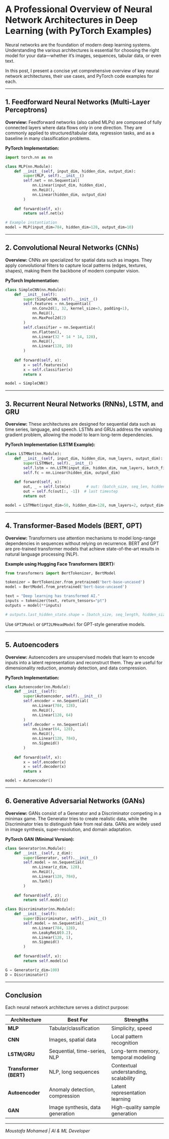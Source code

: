 # A Professional Overview of Neural Network Architectures in Deep Learning (with PyTorch Examples)

Neural networks are the foundation of modern deep learning systems. Understanding the various architectures is essential for choosing the right model for your data—whether it’s images, sequences, tabular data, or even text.

In this post, I present a concise yet comprehensive overview of key neural network architectures, their use cases, and PyTorch code examples for each.

---

## 1. Feedforward Neural Networks (Multi-Layer Perceptrons)

**Overview:**
Feedforward networks (also called MLPs) are composed of fully connected layers where data flows only in one direction. They are commonly applied to structured/tabular data, regression tasks, and as a baseline in many classification problems.

**PyTorch Implementation:**

```python
import torch.nn as nn

class MLP(nn.Module):
    def __init__(self, input_dim, hidden_dim, output_dim):
        super(MLP, self).__init__()
        self.net = nn.Sequential(
            nn.Linear(input_dim, hidden_dim),
            nn.ReLU(),
            nn.Linear(hidden_dim, output_dim)
        )
    
    def forward(self, x):
        return self.net(x)

# Example instantiation
model = MLP(input_dim=784, hidden_dim=128, output_dim=10)
```

---

## 2. Convolutional Neural Networks (CNNs)

**Overview:**
CNNs are specialized for spatial data such as images. They apply convolutional filters to capture local patterns (edges, textures, shapes), making them the backbone of modern computer vision.

**PyTorch Implementation:**

```python
class SimpleCNN(nn.Module):
    def __init__(self):
        super(SimpleCNN, self).__init__()
        self.features = nn.Sequential(
            nn.Conv2d(1, 32, kernel_size=3, padding=1),
            nn.ReLU(),
            nn.MaxPool2d(2)
        )
        self.classifier = nn.Sequential(
            nn.Flatten(),
            nn.Linear(32 * 14 * 14, 128),
            nn.ReLU(),
            nn.Linear(128, 10)
        )
    
    def forward(self, x):
        x = self.features(x)
        x = self.classifier(x)
        return x

model = SimpleCNN()
```

---

## 3. Recurrent Neural Networks (RNNs), LSTM, and GRU

**Overview:**
These architectures are designed for sequential data such as time series, language, and speech. LSTMs and GRUs address the vanishing gradient problem, allowing the model to learn long-term dependencies.

**PyTorch Implementation (LSTM Example):**

```python
class LSTMNet(nn.Module):
    def __init__(self, input_dim, hidden_dim, num_layers, output_dim):
        super(LSTMNet, self).__init__()
        self.lstm = nn.LSTM(input_dim, hidden_dim, num_layers, batch_first=True)
        self.fc = nn.Linear(hidden_dim, output_dim)
    
    def forward(self, x):
        out, _ = self.lstm(x)       # out: (batch_size, seq_len, hidden_size)
        out = self.fc(out[:, -1])  # last timestep
        return out

model = LSTMNet(input_dim=50, hidden_dim=128, num_layers=2, output_dim=2)
```

---

## 4. Transformer-Based Models (BERT, GPT)

**Overview:**
Transformers use attention mechanisms to model long-range dependencies in sequences without relying on recurrence. BERT and GPT are pre-trained transformer models that achieve state-of-the-art results in natural language processing (NLP).

**Example using Hugging Face Transformers (BERT):**

```python
from transformers import BertTokenizer, BertModel

tokenizer = BertTokenizer.from_pretrained('bert-base-uncased')
model = BertModel.from_pretrained('bert-base-uncased')

text = "Deep learning has transformed AI."
inputs = tokenizer(text, return_tensors="pt")
outputs = model(**inputs)

# outputs.last_hidden_state.shape = [batch_size, seq_length, hidden_size]
```

Use `GPT2Model` or `GPT2LMHeadModel` for GPT-style generative models.

---

## 5. Autoencoders

**Overview:**
Autoencoders are unsupervised models that learn to encode inputs into a latent representation and reconstruct them. They are useful for dimensionality reduction, anomaly detection, and data compression.

**PyTorch Implementation:**

```python
class Autoencoder(nn.Module):
    def __init__(self):
        super(Autoencoder, self).__init__()
        self.encoder = nn.Sequential(
            nn.Linear(784, 128),
            nn.ReLU(),
            nn.Linear(128, 64)
        )
        self.decoder = nn.Sequential(
            nn.Linear(64, 128),
            nn.ReLU(),
            nn.Linear(128, 784),
            nn.Sigmoid()
        )
    
    def forward(self, x):
        x = self.encoder(x)
        x = self.decoder(x)
        return x

model = Autoencoder()
```

---

## 6. Generative Adversarial Networks (GANs)

**Overview:**
GANs consist of a Generator and a Discriminator competing in a minimax game. The Generator tries to create realistic data, while the Discriminator tries to distinguish fake from real data. GANs are widely used in image synthesis, super-resolution, and domain adaptation.

**PyTorch GAN (Minimal Version):**

```python
class Generator(nn.Module):
    def __init__(self, z_dim):
        super(Generator, self).__init__()
        self.model = nn.Sequential(
            nn.Linear(z_dim, 128),
            nn.ReLU(),
            nn.Linear(128, 784),
            nn.Tanh()
        )
    
    def forward(self, z):
        return self.model(z)

class Discriminator(nn.Module):
    def __init__(self):
        super(Discriminator, self).__init__()
        self.model = nn.Sequential(
            nn.Linear(784, 128),
            nn.LeakyReLU(0.2),
            nn.Linear(128, 1),
            nn.Sigmoid()
        )
    
    def forward(self, x):
        return self.model(x)

G = Generator(z_dim=100)
D = Discriminator()
```

---

## Conclusion

Each neural network architecture serves a distinct purpose:

| Architecture           | Best For                         | Strengths                             |
| ---------------------- | -------------------------------- | ------------------------------------- |
| **MLP**                | Tabular/classification           | Simplicity, speed                     |
| **CNN**                | Images, spatial data             | Local pattern recognition             |
| **LSTM/GRU**           | Sequential, time-series, NLP     | Long-term memory, temporal modeling   |
| **Transformer (BERT)** | NLP, long sequences              | Contextual understanding, scalability |
| **Autoencoder**        | Anomaly detection, compression   | Latent representation learning        |
| **GAN**                | Image synthesis, data generation | High-quality sample generation        |

---

*Moustafa Mohamed | AI & ML Developer*

